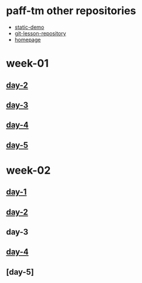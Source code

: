 # paff-tm other repositories
- [static-demo](https://github.com/paff-tm/static-demo)
- [git-lesson-repository](https://github.com/paff-tm/git-lesson-repository)
- [homepage](https://github.com/paff-tm/paff-tm.github.io.git)

# week-01
## [day-2](https://github.com/greenfox-academy/paff-tm/tree/master/week-01/day-2)
## [day-3](https://github.com/greenfox-academy/paff-tm/tree/master/week-01/day-3)
## [day-4](https://github.com/greenfox-academy/paff-tm/tree/master/week-01/day-4)
## [day-5](https://github.com/greenfox-academy/paff-tm/tree/master/week-01/day-5)

# week-02
## [day-1](https://github.com/greenfox-academy/paff-tm/tree/master/week-02/day-1)
## [day-2](https://github.com/greenfox-academy/paff-tm/tree/master/week-02/day-2)
## day-3
## [day-4](https://github.com/greenfox-academy/paff-tm/tree/master/week-02/day-4)
## [day-5]


